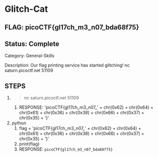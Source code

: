 # Glitch-Cat

## FLAG: picoCTF{gl17ch_m3_n07_bda68f75}

## Status: Complete

Category: General-Skills

Description: Our flag printing service has started glitching! nc saturn.picoctf.net 51109

## STEPS

1. > nc saturn.picoctf.net 51109
   1. RESPONSE: 'picoCTF{gl17ch_m3_n07_' + chr(0x62) + chr(0x64) + chr(0x61) + chr(0x36) + chr(0x38) + chr(0x66) + chr(0x37) + chr(0x35) + '}'
2. python
   1. flag = 'picoCTF{gl17ch_m3_n07_' + chr(0x62) + chr(0x64) + chr(0x61) + chr(0x36) + chr(0x38) + chr(0x66) + chr(0x37) + chr(0x35) + '}'
   2. print(flag)
   3. RESPONSE: `picoCTF{gl17ch_m3_n07_bda68f75}`
